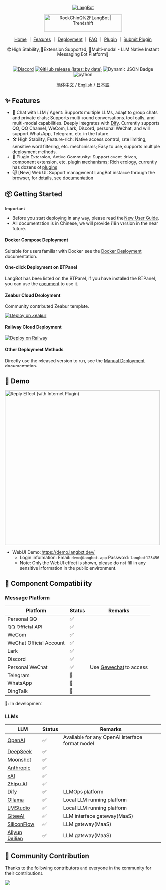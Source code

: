 <p align="center">
<a href="https://langbot.app">
<img src="https://docs.langbot.app/social.png" alt="LangBot"/>
</a>

<div align="center">

<a href="https://trendshift.io/repositories/12901" target="_blank"><img src="https://trendshift.io/api/badge/repositories/12901" alt="RockChinQ%2FLangBot | Trendshift" style="width: 250px; height: 55px;" width="250" height="55"/></a>

<a href="https://docs.langbot.app">Home</a> ｜
<a href="https://docs.langbot.app/insight/intro.htmll">Features</a> ｜
<a href="https://docs.langbot.app/insight/guide.html">Deployment</a> ｜
<a href="https://docs.langbot.app/usage/faq.html">FAQ</a> ｜
<a href="https://docs.langbot.app/plugin/plugin-intro.html">Plugin</a> ｜
<a href="https://github.com/RockChinQ/LangBot/issues/new?assignees=&labels=%E7%8B%AC%E7%AB%8B%E6%8F%92%E4%BB%B6&projects=&template=submit-plugin.yml&title=%5BPlugin%5D%3A+%E8%AF%B7%E6%B1%82%E7%99%BB%E8%AE%B0%E6%96%B0%E6%8F%92%E4%BB%B6">Submit Plugin</a>

<div align="center">
😎High Stability, 🧩Extension Supported, 🦄Multi-modal - LLM Native Instant Messaging Bot Platform🤖  
</div>

<br/>


[![Discord](https://img.shields.io/discord/1335141740050649118?logo=discord&labelColor=%20%235462eb&logoColor=%20%23f5f5f5&color=%20%235462eb)](https://discord.gg/wdNEHETs87)
[![GitHub release (latest by date)](https://img.shields.io/github/v/release/RockChinQ/LangBot)](https://github.com/RockChinQ/LangBot/releases/latest)
 ![Dynamic JSON Badge](https://img.shields.io/badge/dynamic/json?url=https%3A%2F%2Fapi.qchatgpt.rockchin.top%2Fapi%2Fv2%2Fview%2Frealtime%2Fcount_query%3Fminute%3D10080&query=%24.data.count&label=Usage(7days))
<img src="https://img.shields.io/badge/python-3.10 | 3.11 | 3.12-blue.svg" alt="python">

[简体中文](README.md) / [English](README_EN.md) / [日本語](README_JP.md)

</div>

</p>

## ✨ Features

- 💬 Chat with LLM / Agent: Supports multiple LLMs, adapt to group chats and private chats; Supports multi-round conversations, tool calls, and multi-modal capabilities. Deeply integrates with [Dify](https://dify.ai). Currently supports QQ, QQ Channel, WeCom, Lark, Discord, personal WeChat, and will support WhatsApp, Telegram, etc. in the future.
- 🛠️ High Stability, Feature-rich: Native access control, rate limiting, sensitive word filtering, etc. mechanisms; Easy to use, supports multiple deployment methods.
- 🧩 Plugin Extension, Active Community: Support event-driven, component extension, etc. plugin mechanisms; Rich ecology, currently has dozens of [plugins](https://docs.langbot.app/plugin/plugin-intro.html)
- 😻 [New] Web UI: Support management LangBot instance through the browser, for details, see [documentation](https://docs.langbot.app/webui/intro.html)

## 📦 Getting Started

> [!IMPORTANT]
>
> - Before you start deploying in any way, please read the [New User Guide](https://docs.langbot.app/insight/guide.html).  
> - All documentation is in Chinese, we will provide i18n version in the near future.

#### Docker Compose Deployment

Suitable for users familiar with Docker, see the [Docker Deployment](https://docs.langbot.app/deploy/langbot/docker.html) documentation.

#### One-click Deployment on BTPanel

LangBot has been listed on the BTPanel, if you have installed the BTPanel, you can use the [document](https://docs.langbot.app/deploy/langbot/one-click/bt.html) to use it.

#### Zeabur Cloud Deployment

Community contributed Zeabur template.

[![Deploy on Zeabur](https://zeabur.com/button.svg)](https://zeabur.com/zh-CN/templates/ZKTBDH)

#### Railway Cloud Deployment

[![Deploy on Railway](https://railway.com/button.svg)](https://railway.app/template/yRrAyL?referralCode=vogKPF)

#### Other Deployment Methods

Directly use the released version to run, see the [Manual Deployment](https://docs.langbot.app/deploy/langbot/manual.html) documentation.

## 📸 Demo

<img alt="Reply Effect (with Internet Plugin)" src="https://docs.langbot.app/QChatGPT-0516.png" width="500px"/>

- WebUI Demo: https://demo.langbot.dev/
    - Login information: Email: `demo@langbot.app` Password: `langbot123456`
    - Note: Only the WebUI effect is shown, please do not fill in any sensitive information in the public environment.

## 🔌 Component Compatibility

### Message Platform

| Platform | Status | Remarks |
| --- | --- | --- |
| Personal QQ | ✅ |  |
| QQ Official API | ✅ |  |
| WeCom | ✅ |  |
| WeChat Official Account | ✅ |  |
| Lark | ✅ |  |
| Discord | ✅ |  |
| Personal WeChat | ✅ | Use [Gewechat](https://github.com/Devo919/Gewechat) to access |
| Telegram | 🚧 |  |
| WhatsApp | 🚧 |  |
| DingTalk | 🚧 |  |

🚧: In development

### LLMs

| LLM | Status | Remarks |
| --- | --- | --- |
| [OpenAI](https://platform.openai.com/) | ✅ | Available for any OpenAI interface format model |
| [DeepSeek](https://www.deepseek.com/) | ✅ |  |
| [Moonshot](https://www.moonshot.cn/) | ✅ |  |
| [Anthropic](https://www.anthropic.com/) | ✅ |  |
| [xAI](https://x.ai/) | ✅ |  |
| [Zhipu AI](https://open.bigmodel.cn/) | ✅ |  |
| [Dify](https://dify.ai) | ✅ | LLMOps platform |
| [Ollama](https://ollama.com/) | ✅ | Local LLM running platform |
| [LMStudio](https://lmstudio.ai/) | ✅ | Local LLM running platform |
| [GiteeAI](https://ai.gitee.com/) | ✅ | LLM interface gateway(MaaS) |
| [SiliconFlow](https://siliconflow.cn/) | ✅ | LLM gateway(MaaS) |
| [Aliyun Bailian](https://bailian.console.aliyun.com/) | ✅ | LLM gateway(MaaS) |

## 🤝 Community Contribution

Thanks to the following contributors and everyone in the community for their contributions.


<a href="https://github.com/RockChinQ/LangBot/graphs/contributors">
  <img src="https://contrib.rocks/image?repo=RockChinQ/LangBot" />
</a>


